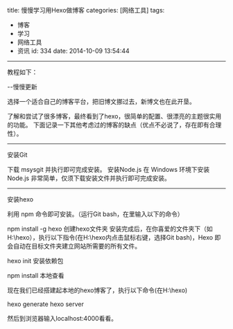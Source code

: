 title:  慢慢学习用Hexo做博客
categories:  [网络工具]
tags:
  - 博客
  - 学习
  - 网络工具
  - 资讯
id: 334
date: 2014-10-09 13:54:44
---

教程如下：

--慢慢更新

选择一个适合自己的博客平台，把旧博文挪过去，新博文也在此开垦。

了解和尝试了很多博客，最终看到了hexo，很简单的配置、很漂亮的主题很实用的功能。
下面记录一下其他考虑过的博客的缺点（优点不必说了，存在即有合理性）。

* * *

安装Git

下载 msysgit 并执行即可完成安装。
安装Node.js
在 Windows 环境下安装 Node.js 非常简单，仅须下载安装文件并执行即可完成安装。

* * *

安装hexo

利用 npm 命令即可安装。（运行Git bash，在里输入以下的命令）

npm install -g hexo
创建hexo文件夹
安装完成后，在你喜爱的文件夹下（如H:\hexo），执行以下指令(在H:\hexo内点击鼠标右键，选择Git bash)，Hexo 即会自动在目标文件夹建立网站所需要的所有文件。

hexo init
安装依赖包

npm install
本地查看

现在我们已经搭建起本地的hexo博客了，执行以下命令(在H:\hexo)

hexo generate
hexo server

然后到浏览器输入localhost:4000看看。